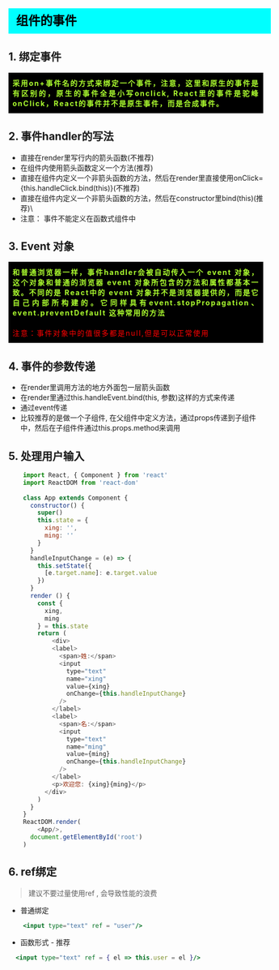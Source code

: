 <div
    style = "
        width: 100%;
        height: 50px;
        background: #00FFFF;
        color: black;
        line-height: 50px;
        padding-left: 15px;
        font-size: 24px;
        font-weight: bold;
    "
> 
    组件的事件
</div>

## 1. 绑定事件
<div
    style = "background: black;text-align: justify;padding: 10px 8px;letter-spacing: 2px;"
>
    <font color = "greenyellow" style = "font-weight: bold;">  
        采用on+事件名的方式来绑定一个事件，注意，这里和原生的事件是有区别的，原生的事件全是小写onclick, React里的事件是驼峰onClick，React的事件并不是原生事件，而是合成事件。
    </font>
</div>



## 2. 事件handler的写法

- 直接在render里写行内的箭头函数(不推荐)
- 在组件内使用箭头函数定义一个方法(推荐)
- 直接在组件内定义一个非箭头函数的方法，然后在render里直接使用onClick={this.handleClick.bind(this)}(不推荐)
- 直接在组件内定义一个非箭头函数的方法，然后在constructor里bind(this)(推荐)\
- 注意： 事件不能定义在函数式组件中

## 3. Event 对象
<div
    style = "background: black;text-align: justify;padding: 10px 8px;letter-spacing: 2px;"
>
    <font color = "greenyellow" style = "font-weight: bold;">  
        和普通浏览器一样，事件handler会被自动传入一个 event 对象，这个对象和普通的浏览器 event 对象所包含的方法和属性都基本一致。不同的是 React中的 event 对象并不是浏览器提供的，而是它自己内部所构建的。它同样具有event.stopPropagation、event.preventDefault 这种常用的方法
    </font>
</div>
<div
    style = "background: black;text-align: justify;padding: 10px 8px;letter-spacing: 2px;"
>
    <font color = "red">注意：事件对象中的值很多都是null,但是可以正常使用</font>
</div>



## 4. 事件的参数传递

- 在render里调用方法的地方外面包一层箭头函数 
- 在render里通过this.handleEvent.bind(this, 参数)这样的方式来传递
- 通过event传递
- 比较推荐的是做一个子组件, 在父组件中定义方法，通过props传递到子组件中，然后在子组件件通过this.props.method来调用

## 5. 处理用户输入
```javascript
    import React, { Component } from 'react'
    import ReactDOM from 'react-dom'
    
    class App extends Component {
      constructor() {
        super()
        this.state = {
          xing: '',
          ming: ''
        }
      }
      handleInputChange = (e) => {
        this.setState({
          [e.target.name]: e.target.value
        })
      }
      render () {
        const {
          xing,
          ming
        } = this.state
        return (
      		<div>
            <label>
              <span>姓:</span>
              <input
                type="text"
                name="xing"
                value={xing}
                onChange={this.handleInputChange}
              />
            </label>
            <label>
              <span>名:</span>
              <input
                type="text"
                name="ming"
                value={ming}
                onChange={this.handleInputChange}
              />
            </label>
            <p>欢迎您: {xing}{ming}</p>
          </div>
      	)
      }
    }
    ReactDOM.render(
    	<App/>,
      document.getElementById('root')
    )
```
## 6. ref绑定
> 建议不要过量使用ref , 会导致性能的浪费


- 普通绑定
```jsx
	<input type="text" ref = "user"/>
```
- 函数形式 - 推荐
```jsx
  <input type="text" ref = { el => this.user = el }/>
``` 
